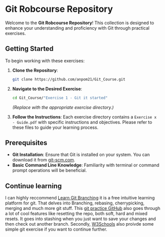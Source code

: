

# Git Robcourse Repository

Welcome to the **Git Robcourse Repository**! This collection is designed to enhance your understanding and proficiency with Git through practical exercises.

## Getting Started

To begin working with these exercises:

1. **Clone the Repository**:
   ```bash
   git clone https://github.com/anpom21/Git_Course.git
   ```

2. **Navigate to the Desired Exercise**:
   ```bash
   cd Git_Course/"Exercise 1 - Git it started"
   ```
   *(Replace with the appropriate exercise directory.)*

3. **Follow the Instructions**:
   Each exercise directory contains a `Exercise x - Guide.pdf` with specific instructions and objectives. Please refer to these files to guide your learning process.

## Prerequisites

- **Git Installation**: Ensure that Git is installed on your system. You can download it from [git-scm.com](https://git-scm.com/downloads).
- **Basic Command Line Knowledge**: Familiarity with terminal or command prompt operations will be beneficial.

## Continue learning
I can highly reccommend [Learn Git Branching](https://learngitbranching.js.org/) it is a free intuitive learning platform for git. That delves into Branching, rebasing, cherrypicking, merging and much more git stuff.
This [git practice GitHub]([url](https://github.com/danrs/git-practice)) also goes through a lot of cool features like resetting the repo, both soft, hard and mixed resets. It goes into stashing when you just want to save your changes and then check out another branch.
Secondly, [W3Schools](https://www.w3schools.com/git/exercise.asp?filename=exercise_getstarted1) also proivde some simple git exercise if you want to continue further.
